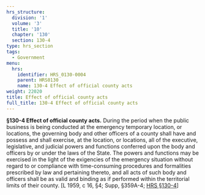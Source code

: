 ```yaml
---
hrs_structure:
  division: '1'
  volume: '3'
  title: '10'
  chapter: '130'
  section: 130-4
type: hrs_section
tags:
  - Government
menu:
  hrs:
    identifier: HRS_0130-0004
    parent: HRS0130
    name: 130-4 Effect of official county acts
weight: 22020
title: Effect of official county acts
full_title: 130-4 Effect of official county acts
---
```

**§130-4 Effect of official county acts.** During the period when the public business is being conducted at the emergency temporary location, or locations, the governing body and other officers of a county shall have and possess and shall exercise, at the location, or locations, all of the executive, legislative, and judicial powers and functions conferred upon the body and officers by or under the laws of the State. The powers and functions may be exercised in the light of the exigencies of the emergency situation without regard to or compliance with time-consuming procedures and formalities prescribed by law and pertaining thereto, and all acts of such body and officers shall be as valid and binding as if performed within the territorial limits of their county. [L 1959, c 16, §4; Supp, §359A-4; [HRS §130-4](/title-10/chapter-130/section-130-4/)]